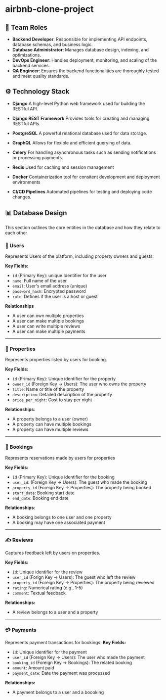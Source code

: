 # airbnb-clone-project

## 👥 Team Roles

- **Backend Developer**: Responsible for implementing API endpoints, database schemas, and business logic.
- **Database Administrator**: Manages database design, indexing, and optimizations.
- **DevOps Engineer**: Handles deployment, monitoring, and scaling of the backend services.
- **QA Engineer**: Ensures the backend functionalities are thoroughly tested and meet quality standards.

## ⚙️ Technology Stack
- **Django**
  A high-level Python web framework used for building the RESTful API.
  
- **Django REST Framework**
  Provides tools for creating and managing RESTful APIs.

- **PostgreSQL**
  A powerful relational database used for data storage.

- **GraphQL**
  Allows for flexible and efficient querying of data.

- **Celery**
  For handling asynchronous tasks such as sending notifications or processing payments.

- **Redis**
  Used for caching and session management

- **Docker**
  Containerization tool for consitent development and deployment environments

- **CI/CD Pipelines**
  Automated pipelines for testing and deploying code changes.

## 📊 Database Design
This section outlines the core entities in the database and how they relate to each other

### 🧑 Users
  Represents Users of the platform, including property owners and guests.
  
  **Key Fields:**
  - `id` (Primary Key): unique Identifier for the user
  - `name`: Full name of the user
  - `email`: User's email address (unique)
  - `password_hash`: Encrypted password
  - `role`: Defines if the user is a host or guest
    
  **Relationships**
  - A user can own multiple properties
  - A user can make multiple bookings
  - A user can write multiple reviews
  - A user can make multiple payments
    
---

### 🏡 Properties
Represents properties listed by users for booking.

**Key Fields:**
- `id` (Primary Key): Unique identifier for the property
- `owner_id` (Foreign Key -> Users): The user who owns the property
- `title`: Name or title of the property
- `description`: Detailed description of the property
- `price_per_night`: Cost to stay per night

**Relationships**:
- A property belongs to a user (owner)
- A property can have multiple bookings
- A property can have multiple reviews

---

### 📅 Bookings
Represents reservations made by users for properties

**Key Fields:**
- `id` (Primary Key): Unique identifier for the booking
- `user_id`: (Foreign Key -> Users): The guest who made the booking
- `property_id` (Foreign Key -> Properties): The property being booked
- `start_date`: Booking start date
- `end_date`: Booking end date

**Relationships**:
- A booking belongs to one user and one property
- A booking may have one associated payment

---

### ✍️ Reviews
Captures feedback left by users on properties.

**Key Fields:**
- `id`: Unique identifier for the review
- `user_id` (Forign Key -> Users): The guest who left the review
- `property_id` (Foreign Key -> Properties): The property being reviewed
- `rating`: Numerical rating (e.g., 1-5)
- `comment`: Textual feedback

**Relationships:**
- A review belongs to a user and a property

---

### 💳 Payments
Represents payment transactions for bookings.
**Key Fields:**
- `id`: Unique identifier for the payment
- `user_id` (Foreign Key -> Users): The user who made the payment
- `booking_id` (Foreign Key -> Bookings): The related booking
- `amount`: Amount paid
- `payment_date`: Date the payment was processed

**Relationships:**
- A payment belongs to a user and a boooking
